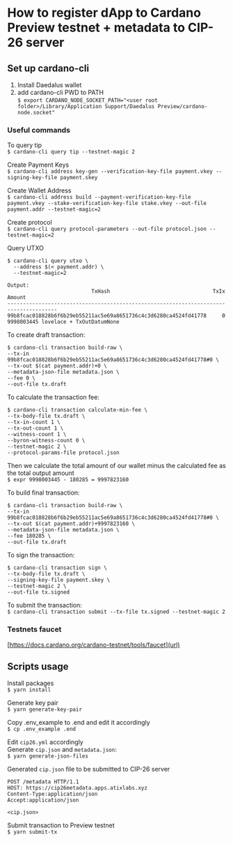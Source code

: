 # How to register dApp to Cardano Preview testnet + metadata to CIP-26 server

## Set up cardano-cli
1. Install Daedalus wallet
2. add cardano-cli PWD to PATH \
`$ export CARDANO_NODE_SOCKET_PATH="<user root folder>/Library/Application Support/Daedalus Preview/cardano-node.socket"`

### Useful commands

To query tip\
`$ cardano-cli query tip --testnet-magic 2`

Create Payment Keys\
`$ cardano-cli address key-gen --verification-key-file payment.vkey --signing-key-file payment.skey`

Create Wallet Address\
`$ cardano-cli address build --payment-verification-key-file payment.vkey --stake-verification-key-file stake.vkey --out-file payment.addr --testnet-magic=2`

Create protocol\
`$ cardano-cli query protocol-parameters --out-file protocol.json --testnet-magic=2`

Query UTXO
```
$ cardano-cli query utxo \
  --address $(< payment.addr) \
  --testnet-magic=2

Output:
                           TxHash                                 TxIx        Amount
--------------------------------------------------------------------------------------
99b8fcac018828b6f6b29eb55211ac5e69a8651736c4c3d6280ca4524fd41778     0        9998003445 lovelace + TxOutDatumNone

```

To create draft transaction:
```
$ cardano-cli transaction build-raw \
--tx-in 99b8fcac018828b6f6b29eb55211ac5e69a8651736c4c3d6280ca4524fd41778#0 \
--tx-out $(cat payment.addr)+0 \
--metadata-json-file metadata.json \
--fee 0 \
--out-file tx.draft
```

To calculate the transaction fee: 
```
$ cardano-cli transaction calculate-min-fee \
--tx-body-file tx.draft \
--tx-in-count 1 \
--tx-out-count 1 \
--witness-count 1 \
--byron-witness-count 0 \
--testnet-magic 2 \
--protocol-params-file protocol.json
```

Then we calculate the total amount of our wallet minus the calculated fee as the total output amount\
`$ expr 9998003445 - 180285 = 9997823160`

To build final transaction:
```
$ cardano-cli transaction build-raw \
--tx-in 99b8fcac018828b6f6b29eb55211ac5e69a8651736c4c3d6280ca4524fd41778#0 \
--tx-out $(cat payment.addr)+9997823160 \
--metadata-json-file metadata.json \
--fee 180285 \
--out-file tx.draft
```

To sign the transaction:
```
$ cardano-cli transaction sign \
--tx-body-file tx.draft \
--signing-key-file payment.skey \
--testnet-magic 2 \
--out-file tx.signed
```

To submit the transaction:\
`$ cardano-cli transaction submit --tx-file tx.signed --testnet-magic 2`

### Testnets faucet
[https://docs.cardano.org/cardano-testnet/tools/faucet](url)

## Scripts usage

Install packages\
`$ yarn install`

Generate key pair\
`$ yarn generate-key-pair`

Copy .env_example to .end and edit it accordingly\
`$ cp .env_example .end`

Edit `cip26.yml` accordingly\
Generate `cip.json` and `metadata.json`:\
`$ yarn generate-json-files`

Generated `cip.json` file to be submitted to CIP-26 server
```
POST /metadata HTTP/1.1
HOST: https://cip26metadata.apps.atixlabs.xyz
Content-Type:application/json
Accept:application/json

<cip.json>
```

Submit transaction to Preview testnet\
`$ yarn submit-tx`


